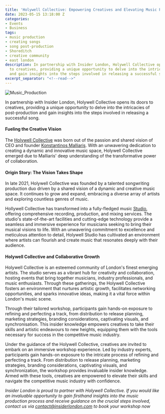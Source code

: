 ```yaml
---
title: 'Holywell Collective: Empowering Creatives and Elevating Music Production'
date: 2023-05-15 13:18:00 Z
categories:
- Events
- Business
tags:
- music production
- creating songs
- song post-production
- Shoreditch
- creative community
- east london
description: In partnership with Insider London, Holywell Collective opens its doors
  to creatives, providing a unique opportunity to delve into the intricacies of post-production
  and gain insights into the steps involved in releasing a successful song.
excerpt_separator: "<!--read-->"
---
```


![Music_Production](/uploads/AdobeStock_142099888_resized.jpg)

In partnership with Insider London, Holywell Collective opens its doors to creatives, providing a unique opportunity to delve into the intricacies of post-production and gain insights into the steps involved in releasing a successful song.

<!--read-->

#### Fueling the Creative Vision

The [Holywell Collective](https://www.holywellcollective.com/) was born out of the passion and shared vision of CEO and founder [Konstantinos Malliaris](https://www.linkedin.com/in/konstantinos-malliaris). With an unwavering dedication to creating a dynamic and innovative music space, Holywell Collective emerged due to Malliaris' deep understanding of the transformative power of collaboration.

#### Origin Story: The Vision Takes Shape 

In late 2021, Holywell Collective was founded by a talented songwriting production duo driven by a shared vision of a dynamic and creative music space. It continues to grow and expand, embracing a diverse array of artists and exploring countless genres of music.

Hollywell Collective has transformed into a fully-fledged music [Studio](https://www.holywellstudio.com/), offering comprehensive recording, production, and mixing services. The studio's state-of-the-art facilities and cutting-edge technology provide a seamless and immersive experience for musicians seeking to bring their musical visions to life. With an unwavering commitment to excellence and meticulous attention to detail, Holywell Studio has cultivated an environment where artists can flourish and create music that resonates deeply with their audience.

#### Holywell Collective and Collaborative Growth 

Holywell Collective is an esteemed community of London's finest emerging artists. The studio serves as a vibrant hub for creativity and collaboration, hosting events that bring together musicians, industry professionals, and music enthusiasts. Through these gatherings, the Holywell Collective fosters an environment that nurtures artistic growth, facilitates networking opportunities, and sparks innovative ideas, making it a vital force within London's music scene.

Through their tailored workshop, participants gain hands-on exposure to refining and perfecting a track, from distribution to release planning, marketing strategies, branding considerations, captivating visuals, and synchronisation. This insider knowledge empowers creatives to take their skills and artistic endeavours to new heights, equipping them with the tools necessary for success in the competitive music industry.

Under the guidance of the Holywell Collective, creatives are invited to embark on an immersive workshop experience. Led by industry experts, participants gain hands-on exposure to the intricate process of refining and perfecting a track. From distribution to release planning, marketing strategies, branding considerations, captivating visuals, and synchronization, the workshop provides invaluable insider knowledge. Armed with these tools, creatives are empowered to elevate their skills and navigate the competitive music industry with confidence.

*Insider London is proud to partner with Holywell Collective. If you would like an invaluable opportunity to gain firsthand insights into the music production process and receive guidance on the crucial steps involved, contact us via <a ref="mailto=contact@insiderlondon.com">contact@insiderlondon.com</a> to book your workshop now*